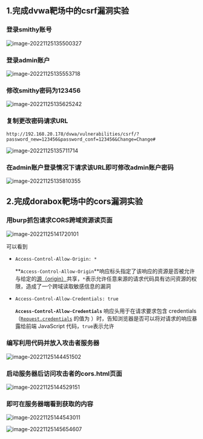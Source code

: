 ## 1.完成dvwa靶场中的csrf漏洞实验

### 登录smithy账号

![image-20221125135500327](http://bex-image.oss-cn-hangzhou.aliyuncs.com/img/image-20221125135500327.png)

### 登录admin账户

![image-20221125135553718](http://bex-image.oss-cn-hangzhou.aliyuncs.com/img/image-20221125135553718.png)

### 修改smithy密码为123456

![image-20221125135625242](http://bex-image.oss-cn-hangzhou.aliyuncs.com/img/image-20221125135625242.png)

### 复制更改密码请求URL

```
http://192.168.20.178/dvwa/vulnerabilities/csrf/?password_new=123456&password_conf=123456&Change=Change#
```

![image-20221125135711714](http://bex-image.oss-cn-hangzhou.aliyuncs.com/img/image-20221125135711714.png)

### 在admin账户登录情况下请求该URL即可修改admin账户密码

![image-20221125135810355](http://bex-image.oss-cn-hangzhou.aliyuncs.com/img/image-20221125135810355.png)

## 2.完成dorabox靶场中的cors漏洞实验

### 用burp抓包请求CORS跨域资源读页面

![image-20221125141720101](http://bex-image.oss-cn-hangzhou.aliyuncs.com/img/image-20221125141720101.png)

可以看到

- `Access-Control-Allow-Origin: *`

  **`Access-Control-Allow-Origin`**响应标头指定了该响应的资源是否被允许与给定的[源（origin）](https://developer.mozilla.org/zh-CN/docs/Glossary/Origin)共享，`*`表示允许任意来源的请求代码具有访问资源的权限，造成了一个跨域读取敏感信息的漏洞

- `Access-Control-Allow-Credentials: true`

  **`Access-Control-Allow-Credentials`** 响应头用于在请求要求包含 credentials（[`Request.credentials`](https://developer.mozilla.org/zh-CN/docs/Web/API/Request/credentials) 的值为 ）时，告知浏览器是否可以将对请求的响应暴露给前端 JavaScript 代码，`true`表示允许

### 编写利用代码并放入攻击者服务器

![image-20221125144451502](http://bex-image.oss-cn-hangzhou.aliyuncs.com/img/image-20221125144451502.png)

### 启动服务器后访问攻击者的cors.html页面

![image-20221125144529151](http://bex-image.oss-cn-hangzhou.aliyuncs.com/img/image-20221125144529151.png)

### 即可在服务器端看到获取的内容

![image-20221125144543011](http://bex-image.oss-cn-hangzhou.aliyuncs.com/img/image-20221125144543011.png)

![image-20221125145654607](http://bex-image.oss-cn-hangzhou.aliyuncs.com/img/image-20221125145654607.png)